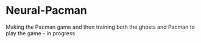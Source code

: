 # Neural-Pacman
Making the Pacman game and then training both the ghosts and Pacman to play the game - in progress

